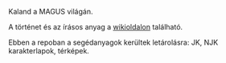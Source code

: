 Kaland a MAGUS világán.

A történet és az írásos anyag a [wikioldalon](https://github.com/kaktusztea/rpg_zaszlohaboru/wiki) található.

Ebben a repoban a segédanyagok kerültek letárolásra: JK, NJK karakterlapok, térképek.
